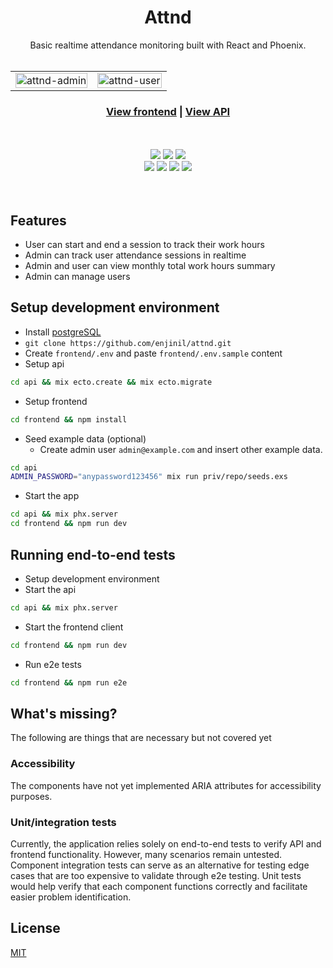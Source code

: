 <h1 align="center">Attnd</h1>

<div align="center">Basic realtime attendance monitoring built with React and Phoenix.</div>

<br/>

<table>
  <tbody>
    <tr>
      <td><img width="100%" src="https://i.ibb.co.com/80DNDYp/attnd-admin.png" alt="attnd-admin" border="0"></td>
      <td><img width="100%" src="https://i.ibb.co.com/fkv0hWM/attnd-user.png" alt="attnd-user" border="0"></td>
    </tr>
  </tbody>
</table>

<h3 align="center">
  <a href="https://github.com/enjinil/attnd/tree/master/frontend">View frontend</a> |
  <a href="https://github.com/enjinil/attnd/tree/master/api">View API</a>
</h3>

<br/>
<br/>

<div align="center">
  <img src="https://img.shields.io/badge/React-61DAFB?style=flat&logo=react&logoColor=black"/>
  <img src="https://img.shields.io/badge/Tailwind_CSS-06B6D4?style=flat&logo=tailwind-css&logoColor=white"/>
  <img src="https://img.shields.io/badge/Redux-764ABC?style=flat&logo=redux&logoColor=white"/>
  <br/>
  <img src="https://img.shields.io/badge/PostgreSQL-4169E1?style=flat&logo=postgresql&logoColor=white"/>
  <img src="https://img.shields.io/badge/Phoenix-FF2D20?style=flat&logoColor=white"/>
  <img src="https://img.shields.io/badge/GraphQL-E10098?logo=GraphQL&logoColor=white"/>
  <img src="https://img.shields.io/badge/Cypress-69D3A7?style=flat&logo=cypress&logoColor=white"/>
</div>

<br/>
<br/>

## Features
- User can start and end a session to track their work hours
- Admin can track user attendance sessions in realtime
- Admin and user can view monthly total work hours summary
- Admin can manage users

## Setup development environment
- Install [postgreSQL](https://www.postgresql.org/)
- `git clone https://github.com/enjinil/attnd.git`
- Create `frontend/.env` and paste `frontend/.env.sample` content
- Setup api 
```bash
cd api && mix ecto.create && mix ecto.migrate
```
- Setup frontend
```bash
cd frontend && npm install
```
- Seed example data (optional)
  - Create admin user `admin@example.com` and insert other example data.
```bash
cd api
ADMIN_PASSWORD="anypassword123456" mix run priv/repo/seeds.exs
```
- Start the app
```bash
cd api && mix phx.server
cd frontend && npm run dev
```

## Running end-to-end tests
- Setup development environment
- Start the api 
```bash
cd api && mix phx.server
```
- Start the frontend client
```bash
cd frontend && npm run dev
```
- Run e2e tests
```bash
cd frontend && npm run e2e
```

## What's missing?

The following are things that are necessary but not covered yet

### Accessibility
The components have not yet implemented ARIA attributes for accessibility purposes.

### Unit/integration tests
Currently, the application relies solely on end-to-end tests to verify API and frontend functionality. However, many scenarios remain untested. Component integration tests can serve as an alternative for testing edge cases that are too expensive to validate through e2e testing. Unit tests would help verify that each component functions correctly and facilitate easier problem identification.

## License

[MIT](https://opensource.org/licenses/MIT)